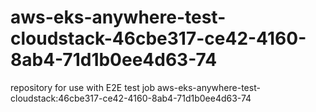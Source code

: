 # aws-eks-anywhere-test-cloudstack-46cbe317-ce42-4160-8ab4-71d1b0ee4d63-74
repository for use with E2E test job aws-eks-anywhere-test-cloudstack:46cbe317-ce42-4160-8ab4-71d1b0ee4d63-74
